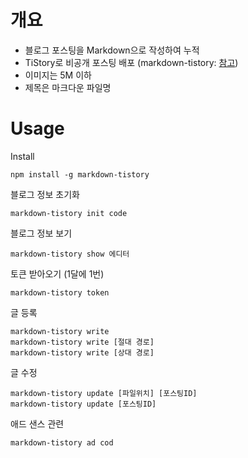 # 개요

- 블로그 포스팅을 Markdown으로 작성하여 누적
- TiStory로 비공개 포스팅 배포 (markdown-tistory: [참고](https://github.com/jojoldu/markdown-tistory))
- 이미지는 5M 이하
- 제목은 마크다운 파일명

# Usage

Install

```
npm install -g markdown-tistory
```

블로그 정보 초기화

```
markdown-tistory init code
```

블로그 정보 보기

```
markdown-tistory show 에디터
```

토큰 받아오기 (1달에 1번)

```
markdown-tistory token
```

글 등록

```
markdown-tistory write
markdown-tistory write [절대 경로]
markdown-tistory write [상대 경로]
```

글 수정

```
markdown-tistory update [파일위치] [포스팅ID]
markdown-tistory update [포스팅ID]
```

애드 샌스 관련

```
markdown-tistory ad cod
```
